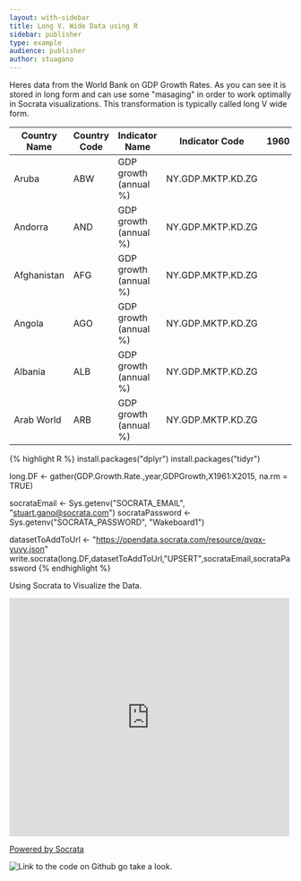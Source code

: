 ```yaml
---
layout: with-sidebar
title: Long V. Wide Data using R
sidebar: publisher
type: example
audience: publisher
author: stuagano
---
```


Heres data from the World Bank on GDP Growth Rates.  As you can see it is stored in long form and can use some "masaging" in order to work optimally in Socrata visualizations.  This transformation is typically called long V wide form. 

| Country Name | Country Code | Indicator Name        | Indicator Code    | 1960 | 1961 | 1962 | 1963 | 1964 | 1965 | 1966 | 1967 | 1968 | 1969 | 1970 | 1971        | 1972        | 1973        | 1974        | 1975        | 1976        | 1977        | 1978        | 1979        | 1980        | 1981         | 1982         | 1983         | 1984         | 1985         | 1986        | 1987         | 1988         | 1989        | 1990         | 1991         | 1992         | 1993         | 1994        | 1995        | 1996        | 1997         | 1998        | 1999        | 2000         | 2001         | 2002        | 2003        | 2004        | 2005        | 2006        | 2007         | 2008         | 2009         | 2010         | 2011         | 2012         | 2013         | 2014        | 2015 |
|--------------|--------------|-----------------------|-------------------|------|------|------|------|------|------|------|------|------|------|------|-------------|-------------|-------------|-------------|-------------|-------------|-------------|-------------|-------------|-------------|--------------|--------------|--------------|--------------|--------------|-------------|--------------|--------------|-------------|--------------|--------------|--------------|--------------|-------------|-------------|-------------|--------------|-------------|-------------|--------------|--------------|-------------|-------------|-------------|-------------|-------------|--------------|--------------|--------------|--------------|--------------|--------------|--------------|-------------|------|
| Aruba        | ABW          | GDP growth (annual %) | NY.GDP.MKTP.KD.ZG |      |      |      |      |      |      |      |      |      |      |      |             |             |             |             |             |             |             |             |             |             |              |              |              |              |              |             |              |              |             |              |              |              |              |             | 1.245085912 | 7.814431719 | 6.66662183   | 1.154469392 | 4.514062033 | -0.364695779 | -2.164459409 | 0.465289865 | 7.519472373 | 1.176690484 | 0.380390971 | 2.355119443 | -3.654626242 | -6.881302064 | -5.653502086 |              |              |              |              |             |      |
| Andorra      | AND          | GDP growth (annual %) | NY.GDP.MKTP.KD.ZG |      |      |      |      |      |      |      |      |      |      |      | 4.649473525 | 8.149745709 | 7.788465414 | 5.618785784 | 0.542203245 | 3.303791457 | 2.838574307 | 1.463003413 | 0.041546518 | 2.208728144 | -0.132468704 | 1.246461733  | 1.770115807  | 1.784687569  | 2.321435854  | 3.253321681 | 5.547122593  | 5.094324232  | 4.827030278 | 3.781393478  | 2.546000641  | 0.929215383  | -1.031491714 | 2.383195277 | 2.757493977 | 4.649741959 | 9.067673964  | 3.194787965 | 4.099081148 | 1.165787064  | 6.066780597  | 6.426845139 | 12.02391974 | 8.069504291 | 7.839704496 | 4.585310593 | 0.078039378  | -8.594256008 | -3.817986024 | -5.347977181 | -4.802675037 | -1.760010328 | -0.063514313 |             |      |
| Afghanistan  | AFG          | GDP growth (annual %) | NY.GDP.MKTP.KD.ZG |      |      |      |      |      |      |      |      |      |      |      |             |             |             |             |             |             |             |             |             |             |              |              |              |              |              |             |              |              |             |              |              |              |              |             |             |             |              |             |             |              |              |             | 8.444163227 | 1.055555787 | 11.17527024 | 5.554137623 | 13.74020499  | 3.611368392  | 21.02064874  | 8.433290482  | 6.113685169  | 14.43474129  | 1.959122899  | 1.312530908 |      |
| Angola       | AGO          | GDP growth (annual %) | NY.GDP.MKTP.KD.ZG |      |      |      |      |      |      |      |      |      |      |      |             |             |             |             |             |             |             |             |             |             |              |              |              |              |              | 2.800000008 | 7.900000004  | 5.599999981  | 0.400000019 | -0.300000019 | -1.199999994 | -6.899999994 | -24.7        | 3.500000006 | 10.4        | 11.19999997 | 7.900000022  | 6.804762105 | 3.239799677 | 3.012076166  | 4.220965156  | 13.82179251 |             |             |             |             |              |              |              |              |              |              |              |             |      |
| Albania      | ALB          | GDP growth (annual %) | NY.GDP.MKTP.KD.ZG |      |      |      |      |      |      |      |      |      |      |      |             |             |             |             |             |             |             |             |             |             | 5.745635266  | 2.948596802  | 1.104938266  | -1.251596644 | 1.780643958  | 5.637243196 | -0.787842649 | -1.420039678 | 9.836548993 | -9.575640187 | -29.58899768 | -7.199999987 | 9.600000012  | 8.299999997 | 13.29999999 | 9.1         | -10.83785573 | 9.00885254  | 13.50117338 | 6.666620515  | 7.940331421  | 4.231371012 | 5.77349057  | 5.709556581 | 5.720819953 | 5.431012734 | 5.9          | 7.53         | 3.35         | 3.71         | 2.55         | 1.42         | 1.11         | 2.17        |      |
| Arab World   | ARB          | GDP growth (annual %) | NY.GDP.MKTP.KD.ZG |      |      |      |      |      |      |      |      |      |      |      |             |             |             |             |             | 12.60122516 | 8.298998395 | 1.674562132 | 10.28398808 | 9.586066132 | 4.200516832  | -3.640696544 | -2.856583281 | 1.373144378  | -0.709690552 | 0.413388325 | 0.122365198  | 4.358036673  | 1.901193597 | 9.736370165  | 1.397233261  | 4.895711385  | 3.614019302  | 3.533169062 | 2.736176506 | 4.793786889 | 4.250490927  | 4.715284511 | 2.223526746 | 4.966278313  | 2.355654473  | 1.786087698 | 5.210411699 | 9.134031991 | 6.224418243 | 7.228029021 | 5.738490164  | 6.337478784  | 1.48520826   | 4.699088578  | 3.469317602  | 6.610002445  | 2.830243732  | 2.221650145 |      |

{% highlight R %}
install.packages("dplyr")
install.packages("tidyr")

long.DF <- gather(GDP.Growth.Rate.,year,GDPGrowth,X1961:X2015, na.rm = TRUE)

socrataEmail <- Sys.getenv("SOCRATA_EMAIL", "stuart.gano@socrata.com")
socrataPassword <- Sys.getenv("SOCRATA_PASSWORD", "Wakeboard1")

datasetToAddToUrl <- "https://opendata.socrata.com/resource/qvqx-yuvy.json"
write.socrata(long.DF,datasetToAddToUrl,"UPSERT",socrataEmail,socrataPassword
{% endhighlight %}


Using Socrata to Visualize the Data.

<div><iframe width="500px" title="Average GDP Growth by Country" height="425px" src="https://opendata.socrata.com/w/u2pr-5qx3/y34g-bnf3?cur=dLSf7ZOrZmT&from=root" frameborder="0"scrolling="no"><a href="https://opendata.socrata.com/dataset/Average-GDP-Growth-by-Country/u2pr-5qx3" title="Average GDP Growth by Country" target="_blank">Average GDP Growth by Country</a></iframe><p><a href="http://www.socrata.com/" target="_blank">Powered by Socrata</a></p></div>

![Link to the code on Github](https://github.com/stuagano/R_Projects/tree/master/Tidyr%20and%20Dyplr) go take a look. 